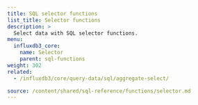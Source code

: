 ```yaml
---
title: SQL selector functions
list_title: Selector functions
description: >
  Select data with SQL selector functions.
menu:
  influxdb3_core:
    name: Selector
    parent: sql-functions
weight: 302
related:
  - /influxdb3/core/query-data/sql/aggregate-select/

source: /content/shared/sql-reference/functions/selector.md
---
```


<!-- 
The content of this page is at /content/shared/sql-reference/functions/selector.md
-->
